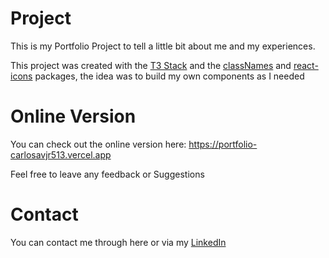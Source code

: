 # Project

This is my Portfolio Project to tell a little bit about me and my experiences.

This project was created with the [T3 Stack](https://create.t3.gg/) 
and the [classNames](https://github.com/JedWatson/classnames) and [react-icons](https://react-icons.github.io/react-icons/) packages, the idea was to build my own components as I needed

# Online Version

You can check out the online version here: https://portfolio-carlosavjr513.vercel.app

Feel free to leave any feedback or Suggestions

# Contact

You can contact me through here or via my [LinkedIn](https://www.linkedin.com/in/carlos-alberto-valerio-junior-7134b0139/)
